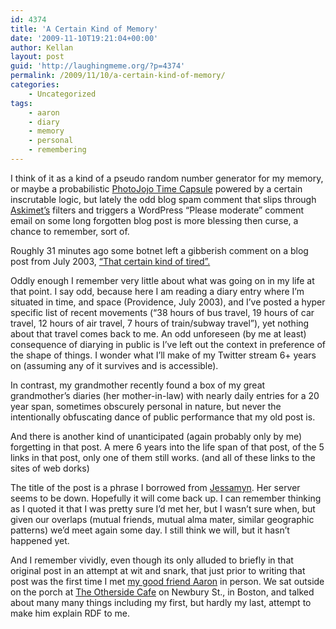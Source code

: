 ```yaml
---
id: 4374
title: 'A Certain Kind of Memory'
date: '2009-11-10T19:21:04+00:00'
author: Kellan
layout: post
guid: 'http://laughingmeme.org/?p=4374'
permalink: /2009/11/10/a-certain-kind-of-memory/
categories:
    - Uncategorized
tags:
    - aaron
    - diary
    - memory
    - personal
    - remembering
---
```


I think of it as a kind of a pseudo random number generator for my memory, or maybe a probabilistic [PhotoJojo Time Capsule](http://photojojo.com/timecapsule/) powered by a certain inscrutable logic, but lately the odd blog spam comment that slips through [Askimet’s](http://akismet.com/) filters and triggers a WordPress “Please moderate” comment email on some long forgotten blog post is more blessing then curse, a chance to remember, sort of.

Roughly 31 minutes ago some botnet left a gibberish comment on a blog post from July 2003, [“That certain kind of tired”.](http://laughingmeme.org/2003/07/31/that-certain-kind-of-tired/)

Oddly enough I remember very little about what was going on in my life at that point. I say odd, because here I am reading a diary entry where I’m situated in time, and space (Providence, July 2003), and I’ve posted a hyper specific list of recent movements (“38 hours of bus travel, 19 hours of car travel, 12 hours of air travel, 7 hours of train/subway travel”), yet nothing about that travel comes back to me. An odd unforeseen (by me at least) consequence of diarying in public is I’ve left out the context in preference of the shape of things. I wonder what I’ll make of my Twitter stream 6+ years on (assuming any of it survives and is accessible).

In contrast, my grandmother recently found a box of my great grandmother’s diaries (her mother-in-law) with nearly daily entries for a 20 year span, sometimes obscurely personal in nature, but never the intentionally obfuscating dance of public performance that my old post is.

And there is another kind of unanticipated (again probably only by me) forgetting in that post. A mere 6 years into the life span of that post, of the 5 links in that post, only one of them still works. (and all of these links to the sites of web dorks)

The title of the post is a phrase I borrowed from [Jessamyn](http://jessamyn.com/journal). Her server seems to be down. Hopefully it will come back up. I can remember thinking as I quoted it that I was pretty sure I’d met her, but I wasn’t sure when, but given our overlaps (mutual friends, mutual alma mater, similar geographic patterns) we’d meet again some day. I still think we will, but it hasn’t happened yet.

And I remember vividly, even though its only alluded to briefly in that original post in an attempt at wit and snark, that just prior to writing that post was the first time I met [my good friend Aaron](http://aaronland.net/) in person. We sat outside on the porch at [The Otherside Cafe](http://www.theothersidecafe.com/) on Newbury St., in Boston, and talked about many many things including my first, but hardly my last, attempt to make him explain RDF to me.